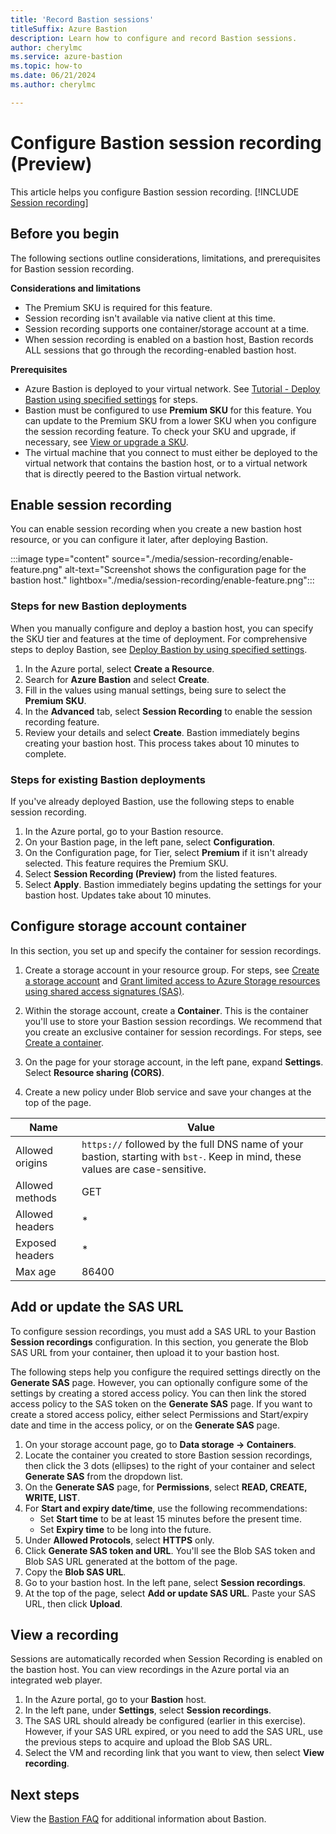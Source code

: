 ```yaml
---
title: 'Record Bastion sessions'
titleSuffix: Azure Bastion
description: Learn how to configure and record Bastion sessions.
author: cherylmc
ms.service: azure-bastion
ms.topic: how-to
ms.date: 06/21/2024
ms.author: cherylmc

---
```


# Configure Bastion session recording (Preview)

This article helps you configure Bastion session recording. [!INCLUDE [Session recording](../../includes/bastion-session-recording-description.md)]

## Before you begin

The following sections outline considerations, limitations, and prerequisites for Bastion session recording.

**Considerations and limitations**

* The Premium SKU is required for this feature.
* Session recording isn't available via native client at this time.
* Session recording supports one container/storage account at a time.
* When session recording is enabled on a bastion host, Bastion records ALL sessions that go through the recording-enabled bastion host.

**Prerequisites**

* Azure Bastion is deployed to your virtual network. See [Tutorial - Deploy Bastion using specified settings](tutorial-create-host-portal.md) for steps.
* Bastion must be configured to use **Premium SKU** for this feature. You can update to the Premium SKU from a lower SKU when you configure the session recording feature. To check your SKU and upgrade, if necessary, see [View or upgrade a SKU](upgrade-sku.md).
* The virtual machine that you connect to must either be deployed to the virtual network that contains the bastion host, or to a virtual network that is directly peered to the Bastion virtual network.

## Enable session recording

You can enable session recording when you create a new bastion host resource, or you can configure it later, after deploying Bastion.

:::image type="content" source="./media/session-recording/enable-feature.png" alt-text="Screenshot shows the configuration page for the bastion host." lightbox="./media/session-recording/enable-feature.png":::

### Steps for new Bastion deployments

When you manually configure and deploy a bastion host, you can specify the SKU tier and features at the time of deployment. For comprehensive steps to deploy Bastion, see [Deploy Bastion by using specified settings](tutorial-create-host-portal.md).

1. In the Azure portal, select **Create a Resource**.
1. Search for **Azure Bastion** and select **Create**.  
1. Fill in the values using manual settings, being sure to select the **Premium SKU**.
1. In the **Advanced** tab, select **Session Recording** to enable the session recording feature.
1. Review your details and select **Create**. Bastion immediately begins creating your bastion host. This process takes about 10 minutes to complete.

### Steps for existing Bastion deployments

If you've already deployed Bastion, use the following steps to enable session recording.

1. In the Azure portal, go to your Bastion resource.
1. On your Bastion page, in the left pane, select **Configuration**.
1. On the Configuration page, for Tier, select **Premium** if it isn't already selected. This feature requires the Premium SKU.
1. Select **Session Recording (Preview)** from the listed features.
1. Select **Apply**. Bastion immediately begins updating the settings for your bastion host. Updates take about 10 minutes.

## Configure storage account container

In this section, you set up and specify the container for session recordings.

1. Create a storage account in your resource group. For steps, see [Create a storage account](../storage/common/storage-account-create.md) and [Grant limited access to Azure Storage resources using shared access signatures (SAS)](../storage/common/storage-sas-overview.md).

1. Within the storage account, create a **Container**. This is the container you'll use to store your Bastion session recordings. We recommend that you create an exclusive container for session recordings. For steps, see [Create a container](../storage/blobs/storage-quickstart-blobs-portal.md#create-a-container).
1. On the page for your storage account, in the left pane, expand **Settings**. Select **Resource sharing (CORS)**.
1. Create a new policy under Blob service and save your changes at the top of the page.

| Name |  Value |
|---|---|
 |Allowed origins | `https://` followed by the full DNS name of your bastion, starting with `bst-`. Keep in mind, these values are case-sensitive. |
|Allowed methods | GET|
|Allowed headers |*|
|Exposed headers|*|
|Max age| 86400|




## Add or update the SAS URL

To configure session recordings, you must add a SAS URL to your Bastion **Session recordings** configuration. In this section, you generate the Blob SAS URL from your container, then upload it to your bastion host.

The following steps help you configure the required settings directly on the **Generate SAS** page. However, you can optionally configure some of the settings by creating a stored access policy. You can then link the stored access policy to the SAS token on the **Generate SAS** page. If you want to create a stored access policy, either select Permissions and Start/expiry date and time in the access policy, or on the **Generate SAS** page.

1. On your storage account page, go to **Data storage -> Containers**.
1. Locate the container you created to store Bastion session recordings, then click the 3 dots (ellipses) to the right of your container and select **Generate SAS** from the dropdown list.
1. On the **Generate SAS** page, for **Permissions**, select **READ, CREATE, WRITE, LIST**.
1. For **Start and expiry date/time**, use the following recommendations:
   * Set **Start time** to be at least 15 minutes before the present time.
   * Set **Expiry time** to be long into the future.
1. Under **Allowed Protocols**, select **HTTPS** only.
1. Click **Generate SAS token and URL**. You'll see the Blob SAS token and Blob SAS URL generated at the bottom of the page.
1. Copy the **Blob SAS URL**.
1. Go to your bastion host. In the left pane, select **Session recordings**.
1. At the top of the page, select **Add or update SAS URL**. Paste your SAS URL, then click **Upload**.

## View a recording

Sessions are automatically recorded when Session Recording is enabled on the bastion host. You can view recordings in the Azure portal via an integrated web player.

1. In the Azure portal, go to your **Bastion** host.
1. In the left pane, under **Settings**, select **Session recordings**.
1. The SAS URL should already be configured (earlier in this exercise). However, if your SAS URL expired, or you need to add the SAS URL, use the previous steps to acquire and upload the Blob SAS URL.
1. Select the VM and recording link that you want to view, then select **View recording**.

## Next steps

View the [Bastion FAQ](bastion-faq.md) for additional information about Bastion.
